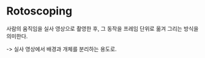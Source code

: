 # Rotoscoping   
사람의 움직임을 실사 영상으로 촬영한 후, 그 동작을 프레임 단위로 옮겨 그리는 방식을 의미한다.  
   
  -> 실사 영상에서 배경과 개체를 분리하는 용도로.   
  
